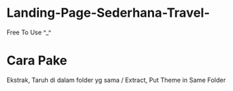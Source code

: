 # Landing-Page-Sederhana-Travel-
Free To Use  ^_^

# Cara Pake
Ekstrak, Taruh di dalam folder yg sama / Extract, Put Theme in Same Folder
